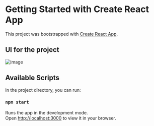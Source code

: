 # Getting Started with Create React App

This project was bootstrapped with [Create React App](https://github.com/facebook/create-react-app).

## UI for the project

![image](https://github.com/rajeshuppala1449/mivitask/assets/48644047/b2119f7f-f3a2-44d8-8997-cb44b554c2dc)

## Available Scripts

In the project directory, you can run:

### `npm start`

Runs the app in the development mode.\
Open [http://localhost:3000](http://localhost:3000) to view it in your browser.

